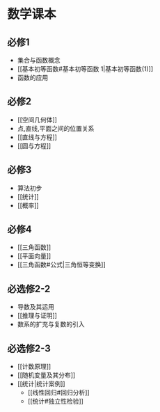 # 数学课本



## 必修1

- 集合与函数概念
- [[基本初等函数#基本初等函数 1|基本初等函数(1)]]
- 函数的应用

## 必修2

- [[空间几何体]]
- 点,直线,平面之间的位置关系
- [[直线与方程]]
- [[圆与方程]]

## 必修3

- 算法初步
- [[统计]]
- [[概率]]

## 必修4

- [[三角函数]]
- [[平面向量]]
- [[三角函数#公式|三角恒等变换]]

## 必选修2-2

- 导数及其运用
- [[推理与证明]]
- 数系的扩充与复数的引入

## 必选修2-3

- [[计数原理]]
- [[随机变量及其分布]]
- [[统计|统计案例]]
  - [[线性回归#回归分析]]
  - [[统计#独立性检验]]


